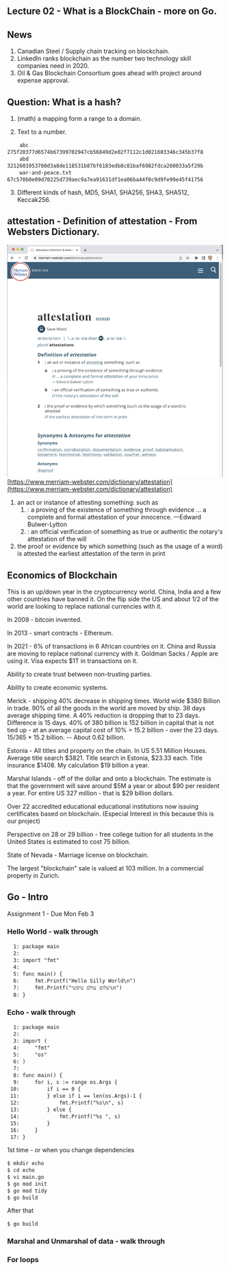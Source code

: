 

<style>
.pagebreak { page-break-before: always; }
.half { height: 200px; }
</style>
<style>
.pagebreak { page-break-before: always; }
.half { height: 200px; }
.markdown-body {
	font-size: 12px;
}
.markdown-body td {
	font-size: 12px;
}
</style>


Lecture 02 - What is a BlockChain - more on Go.
----------------

## News

1. Canadian Steel / Supply chain tracking on blockchain.
2. LinkedIn ranks blockchain as the number two technology skill companies need in 2020.
3. Oil & Gas Blockchain Consortium goes ahead with project around expense approval.

## Question: What is a **hash**?

1. (math) a mapping form a range to a domain.

2. Text to a number.
```
	abc               275f20377d6574b67399702947cb56849d2e02f7112c1d021603346c345b37f8
	abd               3212601953780d3a8de118531b87bf6183edb8c81baf6982fdca260033a5f29b
	war-and-peace.txt 67c570b0e09d70225d739aec9a7ea91631df1ea06ba44f0c9d9fe99e45f41756
```

3. Different kinds of hash, MD5, SHA1, SHA256, SHA3, SHA512, Keccak256.




## **attestation** - Definition of attestation - From Websters Dictionary.

![attestation.png](attestation.png)<br>
[https://www.merriam-webster.com/dictionary/attestation](https://www.merriam-webster.com/dictionary/attestation)


1. an act or instance of attesting something: such as
	1. : a proving of the existence of something through evidence
	  … a complete and formal attestation of your innocence. —Edward Bulwer-Lytton
	2. : an official verification of something as true or authentic the notary's attestation of the will
2. the proof or evidence by which something (such as the usage of a word) is attested the earliest attestation of the term in print


## Economics of Blockchain

This is an up/down year in the cryptocurrency world. China, India and a few other countries have banned it.
On the flip side the US and about 1/2 of the world are looking to replace national currencies with it.

In 2009 - bitcoin invented.  

In 2013 - smart contracts - Ethereum.

In 2021 - 6% of transactions in 6 African countries on it.
China and Russia are moving to replace national currency with it.
Goldman Sacks / Apple are using it.  Visa expects $1T in transactions on it.

Ability to create trust between non-trusting parties.

Ability to create economic systems.

Merick - shipping 40% decrease in shipping times.  World wide $380 Billion in trade.  90% of all the goods
in the world are moved by ship.  38 days average shipping time. A 40% reduction is dropping that to 23 days.
Difference is 15 days.  40% of 380 billion is 152 billion in capital that is not tied up - at an average
capital cost of 10% = 15.2 billion - over the 23 days.  15/365 * 15.2 billion. -- About 0.62 billion.

Estonia - All titles and property on the chain.  In US 5.51 Million Houses.  Average title search $3821.
Title search in Estonia, $23.33 each.  Title insurance $1408.  My calculation $19 billion a year.

Marshal Islands - off of the dollar and onto a blockchain.   The estimate is that the government will
save around $5M a year or about $90 per resident a year.  For entire US 327 million - that is $29 billion
dollars.

Over 22 accredited educational educational institutions now issuing certificates based on blockchain.
(Especial Interest in this because this is our project)

Perspective on 28 or 29 billion - free college tuition for all students in the United States is
estimated to cost 75 billion.

State of Nevada - Marriage license on blockchain.  

The largest "blockchain" sale is valued at 103 million.   In a commercial property in Zurich.

## Go - Intro

Assignment 1 - Due Mon Feb 3

### Hello World - walk through

```
  1: package main
  2: 
  3: import "fmt"
  4: 
  5: func main() {
  6:     fmt.Printf("Hello Silly World\n")
  7:     fmt.Printf("שלום עולם טיפשי\n")
  8: }

```

### Echo - walk through

```
  1: package main
  2: 
  3: import (
  4:     "fmt"
  5:     "os"
  6: )
  7: 
  8: func main() {
  9:     for i, s := range os.Args {
 10:         if i == 0 {
 11:         } else if i == len(os.Args)-1 {
 12:             fmt.Printf("%s\n", s)
 13:         } else {
 14:             fmt.Printf("%s ", s)
 15:         }
 16:     }
 17: }

```

1st time - or when you change dependencies

```
$ mkdir echo
$ cd echo
$ vi main.go
$ go mod init
$ go mod tidy
$ go build
```

After that

```
$ go build
```

### Marshal and Unmarshal of data - walk through

### For loops



